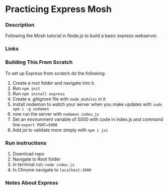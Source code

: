 # __Practicing Express Mosh__

### __Description__
Following the Mosh tutorial in Node.js to build a basic express webserver.

### __Links__



### __Building This From Scratch__
To set up Express from scratch do the following:
1. Create a root folder and navigate into it.
2. Run `npm init`
3. Run `npm install express`
4. Create a .gitignore file with `node_modules` in it
5. Install nodemon to watch your server when you make updates with `sudo npm i -g nodemon`
6. now run the server with `nodemon index.js`
7. Set an environment variable of 5000 with code in index.js and command line `export PORT=5000`
8. Add joi to validate more simply with `npm i joi`


### __Run instructions__

1. Download repo
2. Navigate to Root folder
3. In terminal run: `node index.js`
4. In Chrome navigate to `localhost:3000`

### __Notes About Express__

